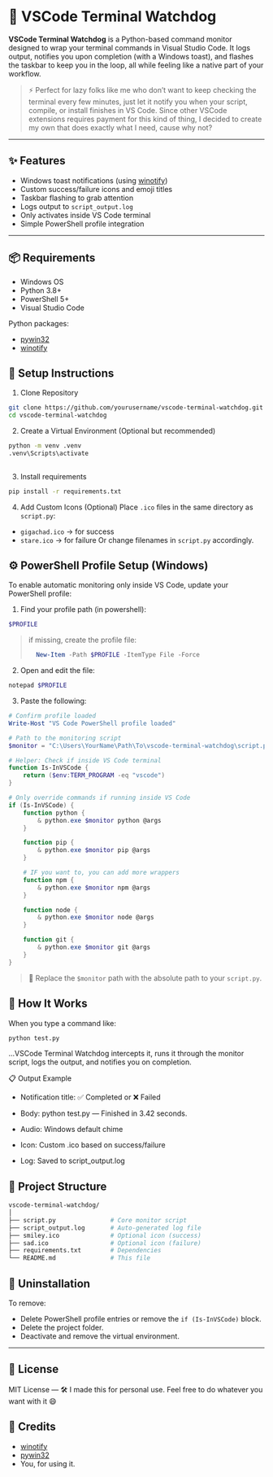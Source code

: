 # 🗿 VSCode Terminal Watchdog

**VSCode Terminal Watchdog** is a Python-based command monitor designed to wrap your terminal commands in Visual Studio Code. It logs output, notifies you upon completion (with a Windows toast), and flashes the taskbar to keep you in the loop, all while feeling like a native part of your workflow.

> ⚡ Perfect for lazy folks like me who don’t want to keep checking the terminal every few minutes, just let it notify you when your script, compile, or install finishes in VS Code. Since other VSCode extensions requires payment for this kind of thing, I decided to create my own that does exactly what I need, cause why not?

---

## ✨ Features

- Windows toast notifications (using [winotify](https://pypi.org/project/winotify/))
- Custom success/failure icons and emoji titles
- Taskbar flashing to grab attention
- Logs output to `script_output.log`
- Only activates inside VS Code terminal
- Simple PowerShell profile integration

---

## 📦 Requirements

- Windows OS
- Python 3.8+
- PowerShell 5+
- Visual Studio Code

Python packages:
- [pywin32](https://pypi.org/project/pywin32/)
- [winotify](https://pypi.org/project/winotify/)

## 🔧 Setup Instructions
1. Clone Repository
```bash
git clone https://github.com/yourusername/vscode-terminal-watchdog.git
cd vscode-terminal-watchdog
```
2. Create a Virtual Environment (Optional but recommended)
```bash
python -m venv .venv
.venv\Scripts\activate
   
```
3. Install requirements
```bash
pip install -r requirements.txt
```
4. Add Custom Icons (Optional)
Place `.ico` files in the same directory as `script.py`:
- `gigachad.ico` → for success
- `stare.ico` → for failure
Or change filenames in `script.py` accordingly.

## ⚙️ PowerShell Profile Setup (Windows)

To enable automatic monitoring only inside VS Code, update your PowerShell profile:
1. Find your profile path (in powershell):
```powershell
$PROFILE
```
> if missing, create the profile file:
> ```powershell
>   New-Item -Path $PROFILE -ItemType File -Force
> ```
2. Open and edit the file:
```bash
notepad $PROFILE
```
3. Paste the following:
```powershell
# Confirm profile loaded
Write-Host "VS Code PowerShell profile loaded"

# Path to the monitoring script
$monitor = "C:\Users\YourName\Path\To\vscode-terminal-watchdog\script.py"

# Helper: Check if inside VS Code terminal
function Is-InVSCode {
    return ($env:TERM_PROGRAM -eq "vscode")
}

# Only override commands if running inside VS Code
if (Is-InVSCode) {
    function python {
        & python.exe $monitor python @args
    }

    function pip {
        & python.exe $monitor pip @args
    }

    # IF you want to, you can add more wrappers 
    function npm {
        & python.exe $monitor npm @args
    }

    function node {
        & python.exe $monitor node @args
    }

    function git {
        & python.exe $monitor git @args
    }
}
```
> 🔁 Replace the `$monitor` path with the absolute path to your `script.py`.

## 🧪 How It Works

When you type a command like:
```bash
python test.py
```

...VSCode Terminal Watchdog intercepts it, runs it through the monitor script, logs the output, and notifies you on completion.

📋 Output Example
- Notification title: ✅ Completed or ❌ Failed

- Body: python test.py — Finished in 3.42 seconds.

- Audio: Windows default chime

- Icon: Custom .ico based on success/failure

- Log: Saved to script_output.log

## 📁 Project Structure
```bash
vscode-terminal-watchdog/
│
├── script.py               # Core monitor script
├── script_output.log       # Auto-generated log file
├── smiley.ico              # Optional icon (success)
├── sad.ico                 # Optional icon (failure)
├── requirements.txt        # Dependencies
└── README.md               # This file
```

## 🧼 Uninstallation
To remove:
- Delete PowerShell profile entries or remove the `if (Is-InVSCode)` block.
- Delete the project folder.
- Deactivate and remove the virtual environment.
---
## 📜 License
MIT License — 🛠️ I made this for personal use. Feel free to do whatever you want with it 😄

## 🙌 Credits
- [winotify](https://pypi.org/project/winotify/)
- [pywin32](https://pypi.org/project/pywin32/)
- You, for using it.
  
